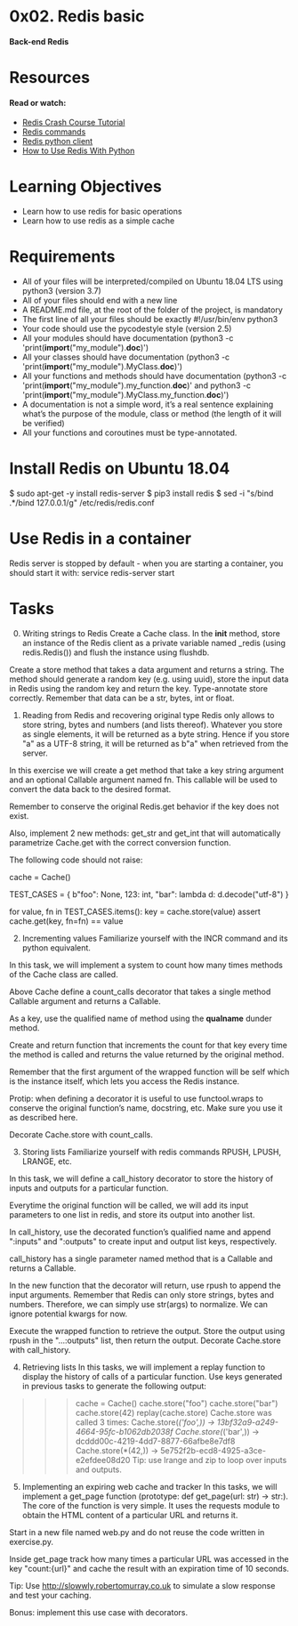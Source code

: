 # 0x02. Redis basic
#### Back-end Redis

# Resources
#### Read or watch:

* [Redis Crash Course Tutorial](https://www.youtube.com/watch?v=Hbt56gFj998)
* [Redis commands](https://redis.io/docs/latest/commands/)
* [Redis python client](https://redis-py.readthedocs.io/en/stable/)
* [How to Use Redis With Python](https://realpython.com/python-redis/)

# Learning Objectives
* Learn how to use redis for basic operations
* Learn how to use redis as a simple cache

# Requirements
* All of your files will be interpreted/compiled on Ubuntu 18.04 LTS using python3 (version 3.7)
* All of your files should end with a new line
* A README.md file, at the root of the folder of the project, is mandatory
* The first line of all your files should be exactly #!/usr/bin/env python3
* Your code should use the pycodestyle style (version 2.5)
* All your modules should have documentation (python3 -c 'print(__import__("my_module").__doc__)')
* All your classes should have documentation (python3 -c 'print(__import__("my_module").MyClass.__doc__)')
* All your functions and methods should have documentation (python3 -c 'print(__import__("my_module").my_function.__doc__)' and python3 -c 'print(__import__("my_module").MyClass.my_function.__doc__)')
* A documentation is not a simple word, it’s a real sentence explaining what’s the purpose of the module, 
class or method (the length of it will be verified)
* All your functions and coroutines must be type-annotated.

# Install Redis on Ubuntu 18.04
$ sudo apt-get -y install redis-server
$ pip3 install redis
$ sed -i "s/bind .*/bind 127.0.0.1/g" /etc/redis/redis.conf

# Use Redis in a container
Redis server is stopped by default - when you are starting a container, 
you should start it with: service redis-server start

# Tasks
0. Writing strings to Redis
Create a Cache class. In the __init__ method, store an instance of the Redis client 
as a private variable named _redis (using redis.Redis()) and flush the instance using flushdb.

Create a store method that takes a data argument and returns a string. 
The method should generate a random key (e.g. using uuid), 
store the input data in Redis using the random key and return the key.
Type-annotate store correctly. Remember that data can be a str, bytes, int or float.
  
1. Reading from Redis and recovering original type
Redis only allows to store string, bytes and numbers (and lists thereof). 
Whatever you store as single elements, it will be returned as a byte string. 
Hence if you store "a" as a UTF-8 string, it will be returned as b"a" when retrieved from the server.

In this exercise we will create a get method that take a key string argument 
and an optional Callable argument named fn. 
This callable will be used to convert the data back to the desired format.

Remember to conserve the original Redis.get behavior if the key does not exist.

Also, implement 2 new methods: get_str and get_int that will automatically parametrize Cache.get with the correct conversion function.

The following code should not raise:

cache = Cache()

TEST_CASES = {
    b"foo": None,
    123: int,
    "bar": lambda d: d.decode("utf-8")
}

for value, fn in TEST_CASES.items():
    key = cache.store(value)
    assert cache.get(key, fn=fn) == value
  
2. Incrementing values
Familiarize yourself with the INCR command and its python equivalent.

In this task, we will implement a system to count how many times methods of the Cache class are called.

Above Cache define a count_calls decorator that takes a single method Callable argument and returns a Callable.

As a key, use the qualified name of method using the __qualname__ dunder method.

Create and return function that increments the count for that key every time the method is called and returns the value returned by the original method.

Remember that the first argument of the wrapped function will be self which is the instance itself, 
which lets you access the Redis instance.

Protip: when defining a decorator it is useful to use functool.wraps to conserve the original function’s name, docstring, etc. Make sure you use it as described here.

Decorate Cache.store with count_calls.

3. Storing lists
Familiarize yourself with redis commands RPUSH, LPUSH, LRANGE, etc.

In this task, we will define a call_history decorator to store the history of inputs and outputs for a particular function.

Everytime the original function will be called, we will add its input parameters to one list in redis, and store its output into another list.

In call_history, use the decorated function’s qualified name and append ":inputs" and ":outputs" 
to create input and output list keys, respectively.

call_history has a single parameter named method that is a Callable and returns a Callable.

In the new function that the decorator will return, use rpush to append the input arguments. 
Remember that Redis can only store strings, bytes and numbers. 
Therefore, we can simply use str(args) to normalize. 
We can ignore potential kwargs for now.

Execute the wrapped function to retrieve the output. Store the output using rpush in the "...:outputs" list, 
then return the output.
Decorate Cache.store with call_history.
  
4. Retrieving lists
In this tasks, we will implement a replay function to display the history of calls of a particular function.
Use keys generated in previous tasks to generate the following output:

>>> cache = Cache()
>>> cache.store("foo")
>>> cache.store("bar")
>>> cache.store(42)
>>> replay(cache.store)
Cache.store was called 3 times:
Cache.store(*('foo',)) -> 13bf32a9-a249-4664-95fc-b1062db2038f
Cache.store(*('bar',)) -> dcddd00c-4219-4dd7-8877-66afbe8e7df8
Cache.store(*(42,)) -> 5e752f2b-ecd8-4925-a3ce-e2efdee08d20
Tip: use lrange and zip to loop over inputs and outputs.
  
5. Implementing an expiring web cache and tracker
In this tasks, we will implement a get_page function (prototype: def get_page(url: str) -> str:). 
The core of the function is very simple. 
It uses the requests module to obtain the HTML content of a particular URL and returns it.

Start in a new file named web.py and do not reuse the code written in exercise.py.

Inside get_page track how many times a particular URL was accessed in the key "count:{url}" 
and cache the result with an expiration time of 10 seconds.

Tip: Use http://slowwly.robertomurray.co.uk to simulate a slow response and test your caching.

Bonus: implement this use case with decorators.
